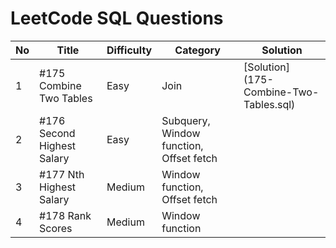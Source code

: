 # LeetCode SQL Questions

| No | Title                      | Difficulty | Category                                | Solution |
|----|----------------------------|------------|-----------------------------------------|----------|
| 1  | #175 Combine Two Tables    | Easy       | Join                                    |[Solution] (175-Combine-Two-  Tables.sql)      |
| 2  | #176 Second Highest Salary | Easy       | Subquery, Window function, Offset fetch |          |
| 3  | #177 Nth Highest Salary    | Medium     | Window function, Offset fetch           |          |
| 4  | #178 Rank Scores           | Medium     | Window function                         |          |
